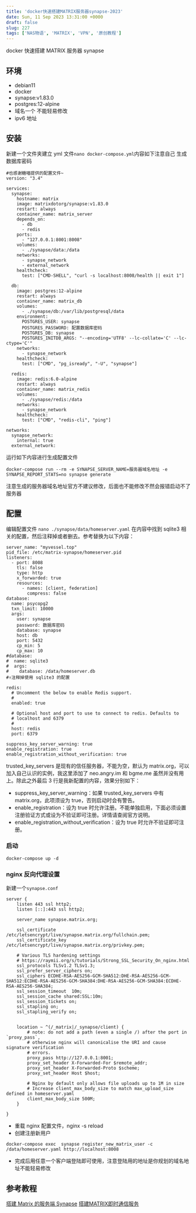 ```yaml
---
title: 'docker快速搭建MATRIX服务器synapse-2023'
date: Sun, 11 Sep 2023 13:31:00 +0000
draft: false
slug: 227
tags: ['NAS物语', 'MATRIX', 'VPN', '原创教程']
---
```



docker 快速搭建 MATRIX 服务器 synapse

## 环境

- debian11
- docker
- synapse:v1.83.0
- postgres:12-alpine
- 域名一个 不能轻易修改
- ipv6 地址

## 安装

新建一个文件夹建立 yml 文件`nano docker-compose.yml`内容如下注意自己 生成数据库密码

```
#也感谢糖喵提供的配置文件~
version: "3.4"

services:
  synapse:
    hostname: matrix
    image: matrixdotorg/synapse:v1.83.0
    restart: always
    container_name: matrix_server
    depends_on:
      - db
      - redis
    ports:
      - "127.0.0.1:8001:8008"
    volumes:
      - ./synapse/data:/data
    networks:
      - synapse_network
      - external_network
    healthcheck:
      test: ["CMD-SHELL", "curl -s localhost:8008/health || exit 1"]

  db:
    image: postgres:12-alpine
    restart: always
    container_name: matrix_db
    volumes:
      - ./synapse/db:/var/lib/postgresql/data
    environment:
      POSTGRES_USER: synapse
      POSTGRES_PASSWORD: 配置数据库密码
      POSTGRES_DB: synapse
      POSTGRES_INITDB_ARGS: "--encoding='UTF8' --lc-collate='C' --lc-ctype='C'"
    networks:
      - synapse_network
    healthcheck:
      test: ["CMD", "pg_isready", "-U", "synapse"]

  redis:
    image: redis:6.0-alpine
    restart: always
    container_name: matrix_redis
    volumes:
      - ./synapse/redis:/data
    networks:
      - synapse_network
    healthcheck:
      test: ["CMD", "redis-cli", "ping"]

networks:
  synapse_network:
    internal: true
  external_network:
```

运行如下内容进行生成配置文件

```
docker-compose run --rm -e SYNAPSE_SERVER_NAME=服务器域名地址 -e SYNAPSE_REPORT_STATS=no synapse generate
```

注意生成的服务器域名地址官方不建议修改，后面也不能修改不然会报错启动不了服务器

## 配置

编辑配置文件 `nano ./synapse/data/homeserver.yaml`
在内容中找到 sqlite3 相关的配置，然后注释掉或者删去。参考替换为以下内容：

```
server_name: "myvessel.top"
pid_file: /etc/matrix-synapse/homeserver.pid
listeners:
  - port: 8008
    tls: false
    type: http
    x_forwarded: true
    resources:
      - names: [client, federation]
        compress: false
database:
  name: psycopg2
  txn_limit: 10000
  args:
    user: synapse
    password: 数据库密码
    database: synapse
    host: db
    port: 5432
    cp_min: 5
    cp_max: 10
#database:
#  name: sqlite3
#  args:
#    database: /data/homeserver.db
#↑注释掉使用 sqlite3 的配置

redis:
  # Uncomment the below to enable Redis support.
  #
  enabled: true

  # Optional host and port to use to connect to redis. Defaults to
  # localhost and 6379
  #
  host: redis
  port: 6379

suppress_key_server_warning: true
enable_registration: true
enable_registration_without_verification: true
```

trusted_key_servers 是现有的信任服务器，不能为空，默认为 matrix.org，可以加入自己认识的实例，我这里添加了 neo.angry.im 和 bgme.me 虽然并没有用上。除此之外最后 3 行是我新配置的内容，效果分别如下：

- suppress_key_server_warning：如果 trusted_key_servers 中有 matrix.org，此项须设为 true，否则启动时会有警告。
- enable_registration：设为 true 时允许注册。不能单独启用，下面必须设置注册验证方式或设为不验证即可注册。详情请查阅官方说明。
- enable_registration_without_verification：设为 true 时允许不验证即可注册。

### 启动

```
docker-compose up -d
```

### nginx 反向代理设置

新建一个`synapse.conf`

```
server {
    listen 443 ssl http2;
    listen [::]:443 ssl http2;

    server_name synapse.matrix.org;

    ssl_certificate /etc/letsencrypt/live/synapse.matrix.org/fullchain.pem;
    ssl_certificate_key /etc/letsencrypt/live/synapse.matrix.org/privkey.pem;

    # Various TLS hardening settings
    # https://raymii.org/s/tutorials/Strong_SSL_Security_On_nginx.html
    ssl_protocols TLSv1.2 TLSv1.3;
    ssl_prefer_server_ciphers on;
    ssl_ciphers ECDHE-RSA-AES256-GCM-SHA512:DHE-RSA-AES256-GCM-SHA512:ECDHE-RSA-AES256-GCM-SHA384:DHE-RSA-AES256-GCM-SHA384:ECDHE-RSA-AES256-SHA384;
    ssl_session_timeout  10m;
    ssl_session_cache shared:SSL:10m;
    ssl_session_tickets on;
    ssl_stapling on;
    ssl_stapling_verify on;


    location ~ ^(/_matrix|/_synapse/client) {
        # note: do not add a path (even a single /) after the port in `proxy_pass`,
        # otherwise nginx will canonicalise the URI and cause signature verification
        # errors.
        proxy_pass http://127.0.0.1:8001;
        proxy_set_header X-Forwarded-For $remote_addr;
        proxy_set_header X-Forwarded-Proto $scheme;
        proxy_set_header Host $host;

        # Nginx by default only allows file uploads up to 1M in size
        # Increase client_max_body_size to match max_upload_size defined in homeserver.yaml
        client_max_body_size 500M;
    }

}
```

- 重载 nginx 配置文件，nginx -s reload
- 创建注册新用户

```
docker-compose exec  synapse register_new_matrix_user -c /data/homeserver.yaml http://localhost:8008
```

- 完成后用任意一个客户端登陆即可使用，注意登陆用的地址是你规划的域名地址不能轻易修改

## 参考教程
[搭建 Matrix 的服务端 Synapse][1]
[搭建MATRIX即时通信服务][2]


  [1]: https://b.myvessel.top/archives/deploy-synapse
  [2]: https://blog.southfox.me/2022/04/%E6%90%AD%E5%BB%BAMatrix%E5%8D%B3%E6%97%B6%E9%80%9A%E4%BF%A1%E6%9C%8D%E5%8A%A1/